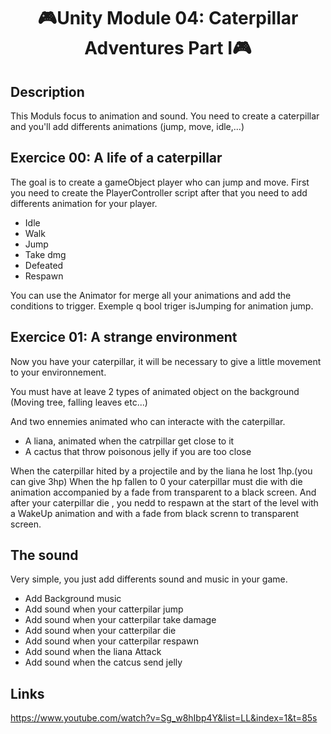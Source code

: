<h1 align='center'>🎮Unity Module 04: Caterpillar Adventures Part I🎮</h1>

<h2>Description</h2>

This Moduls focus to animation and sound. You need to create a caterpillar  and you'll add differents 
animations (jump, move, idle,...)


<h2>Exercice 00: A life of a caterpillar</h2>

The goal is to create a gameObject player who can  jump and move. First you need to create 
the PlayerController script  after that you need to add differents animation for your player.
<ul>
  <li> Idle</li>
  <li>Walk</li>
  <li>Jump</li>
  <li>Take dmg</li>
  <li>Defeated</li>
  <li>Respawn</li>
</ul>

You can use the Animator for merge all your animations and add the conditions to trigger.
Exemple q bool triger isJumping for animation jump.

<h2>Exercice 01: A strange environment</h2>

Now you have your caterpillar, it will be necessary to give a little movement to your environnement.

You must have at leave 2 types of animated object on the background (Moving tree, falling leaves etc...)

And two ennemies animated who can interacte with the caterpillar.

<ul>
  <li>A liana, animated when the catrpillar get close to it</li>
  <li>A cactus that throw poisonous jelly if you are too close</li>  
</ul>

When the caterpillar hited by a projectile and by the liana he lost 1hp.(you can give 3hp)
When the hp fallen to 0 your caterpillar must die  with die animation accompanied by a fade
from transparent to a black screen.
And after your caterpillar die , you nedd to respawn at the start of the level with a WakeUp animation
and with a fade from black screnn to transparent screen.

<h2>The sound</h2>

Very simple, you just add differents sound and music in your game.

<ul>
  <li>Add Background music</li>
  <li>Add sound when your catterpilar jump</li>
  <li>Add sound when your catterpilar take damage</li>
  <li>Add sound when your catterpilar die</li>
  <li>Add sound when your catterpilar respawn</li>
  <li>Add sound when the liana Attack</li>
  <li>Add sound when the catcus send jelly</li>
</ul>

<h2>Links</h2>

https://www.youtube.com/watch?v=Sg_w8hIbp4Y&list=LL&index=1&t=85s
